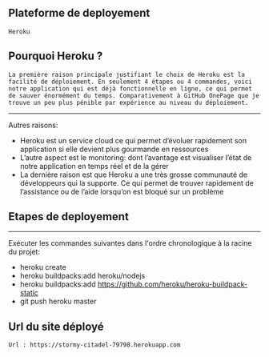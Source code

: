 ## Plateforme de deployement
```
Heroku
```
## Pourquoi Heroku ?
```
La première raison principale justifiant le choix de Heroku est la facilité de déploiement. En seulement 4 étapes ou 4 commandes, voici notre application qui est déjà fonctionnelle en ligne, ce qui permet de sauver énormément du temps. Comparativement à GitHub OnePage que je trouve un peu plus pénible par expérience au niveau du déploiement.
```
***
Autres raisons:
* Heroku est un service cloud ce qui permet d’évoluer rapidement son application si elle devient plus gourmande en ressources
* L’autre aspect est le monitoring: dont l’avantage est visualiser l’état de notre application en temps réel et de la gérer
* La dernière raison est que Heroku a une très grosse communauté de développeurs qui la supporte. Ce qui permet de trouver rapidement de l’assistance ou de l’aide lorsqu’on est bloqué sur un problème

## Etapes de deployement
***
Exécuter les commandes suivantes dans l'ordre chronologique à la racine du projet:
* heroku create
* heroku buildpacks:add heroku/nodejs
* heroku buildpacks:add https://github.com/heroku/heroku-buildpack-static 
* git push heroku master

## Url du site déployé
```
Url : https://stormy-citadel-79798.herokuapp.com
```